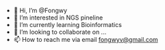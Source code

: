 - 👋 Hi, I’m @Fongwy
- 👀 I’m interested in NGS pineline 
- 🌱 I’m currently learning Bioinformatics 
- 💞️ I’m looking to collaborate on ...
- 📫 How to reach me via email fongwyv@gmail.com

<!---
Fongwy/Fongwy is a ✨ special ✨ repository because its `README.md` (this file) appears on your GitHub profile.
You can click the Preview link to take a look at your changes.
--->
